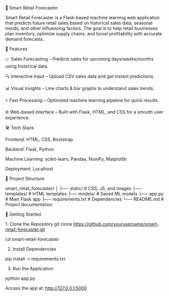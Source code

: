 🛒 Smart Retail Forecaster

Smart Retail Forecaster is a Flask-based machine learning web application that predicts future retail sales based on historical sales data, seasonal trends, and other influencing factors.
The goal is to help retail businesses plan inventory, optimize supply chains, and boost profitability with accurate demand forecasts.

📌 Features

📈 Sales Forecasting – Predicts sales for upcoming days/weeks/months using historical data.

🔍 Interactive Input – Upload CSV sales data and get instant predictions.

📊 Visual Insights – Line charts & bar graphs to understand sales trends.

⚡ Fast Processing – Optimized machine learning pipeline for quick results.

🌐 Web-based Interface – Built with Flask, HTML, and CSS for a smooth user experience.

🛠 Tech Stack

Frontend: HTML, CSS, Bootstrap

Backend: Flask, Python

Machine Learning: scikit-learn, Pandas, NumPy, Matplotlib

Deployment: Localhost

📂 Project Structure

smart_retail_forecaster/
│
├── static/               # CSS, JS, and images
├── templates/            # HTML templates
├── models/               # Saved ML models
├── app.py                 # Main Flask app
├── requirements.txt       # Dependencies
└── README.md              # Project documentation

🚀 Getting Started

1️. Clone the Repository
git clone https://github.com/yourusername/smart-retail-forecaster.git
   
cd smart-retail-forecaster

2. Install Dependencies

pip install -r requirements.txt

3. Run the Application

python app.py


Access the app at: http://127.0.0.1:5000
  
